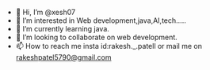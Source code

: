 - 👋 Hi, I’m @xesh07
- 👀 I’m interested in Web development,java,AI,tech.....
- 🌱 I’m currently learning java.
- 💞️ I’m looking to collaborate on web development.
- 📫 How to reach me insta id:rakesh._.patell or mail me on rakeshpatel5790@gmail.com

<!---
xesh07/xesh07 is a ✨ special ✨ repository because its `README.md` (this file) appears on your GitHub profile.
You can click the Preview link to take a look at your changes.
--->
